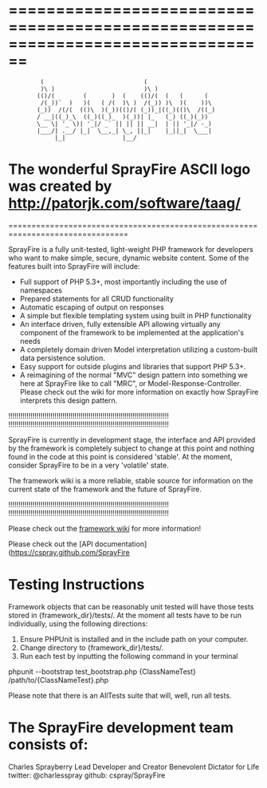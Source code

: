 ================================================================================
================================================================================
             (                            (
             )\ )                         )\ )
            (()/(        (       )  (    (()/(  (   (      (
             /(_))`  )   )(   ( /(  )\ )  /(_)) )\  )(    ))\
            (_))  /(/(  (()\  )(_))(()/( (_))_|((_)(()\  /((_)
            / __|((_)_\  ((_)((_)_  )(_))| |_   (_) ((_)(_))
            \__ \| '_ \)| '_|/ _` || || || __|  | || '_|/ -_)
            |___/| .__/ |_|  \__,_| \_, ||_|    |_||_|  \___|
                 |_|                |__/

The wonderful SprayFire ASCII logo was created by http://patorjk.com/software/taag/
================================================================================
================================================================================

SprayFire is a fully unit-tested, light-weight PHP framework for developers who
want to make simple, secure, dynamic website content.  Some of the features built
into SprayFire will include:

- Full support of PHP 5.3+, most importantly including the use of namespaces
- Prepared statements for all CRUD functionality
- Automatic escaping of output on responses
- A simple but flexible templating system using built in PHP functionality
- An interface driven, fully extensible API allowing virtually any component of
the framework to be implemented at the application's needs
- A completely domain driven Model interpretation utilizing a custom-built data
persistence solution.
- Easy support for outside plugins and libraries that support PHP 5.3+.
- A reimagining of the normal "MVC" design pattern into something we here at SprayFire
like to call "MRC", or Model-Response-Controller.  Please check out the wiki for
more information on exactly how SprayFire interprets this design pattern.

!!!!!!!!!!!!!!!!!!!!!!!!!!!!!!!!!!!!!!!!!!!!!!!!!!!!!!!!!!!!!!!!!!!!!!!!!!!!!!!!
!!!!!!!!!!!!!!!!!!!!!!!!!!!!!!!!!!!!!!!!!!!!!!!!!!!!!!!!!!!!!!!!!!!!!!!!!!!!!!!!

SprayFire is currently in development stage, the interface and API provided by the
framework is completely subject to change at this point and nothing found in the
code at this point is considered 'stable'.  At the moment, consider SprayFire to
be in a very 'volatile' state.

The framework wiki is a more reliable, stable source for information on the current
state of the framework and the future of SprayFire.

!!!!!!!!!!!!!!!!!!!!!!!!!!!!!!!!!!!!!!!!!!!!!!!!!!!!!!!!!!!!!!!!!!!!!!!!!!!!!!!!
!!!!!!!!!!!!!!!!!!!!!!!!!!!!!!!!!!!!!!!!!!!!!!!!!!!!!!!!!!!!!!!!!!!!!!!!!!!!!!!!


Please check out the [framework wiki](https://github.com/cspray/SprayFire/wiki/) for more information!

Please check out the [API documentation](https://cspray.github.com/SprayFire

Testing Instructions
================================================================================
Framework objects that can be reasonably unit tested will have those tests stored
in {framework_dir}/tests/.  At the moment all tests have to be run individually,
using the following directions:

1. Ensure PHPUnit is installed and in the include path on your computer.
2. Change directory to {framework_dir}/tests/.
3. Run each test by inputting the following command in your terminal

phpunit --bootstrap test_bootstrap.php {ClassNameTest} /path/to/{ClassNameTest}.php

Please note that there is an AllTests suite that will, well, run all tests.

The SprayFire development team consists of:
================================================================================

Charles Sprayberry
Lead Developer and Creator
Benevolent Dictator for Life
twitter: @charlesspray
github: cspray/SprayFire
